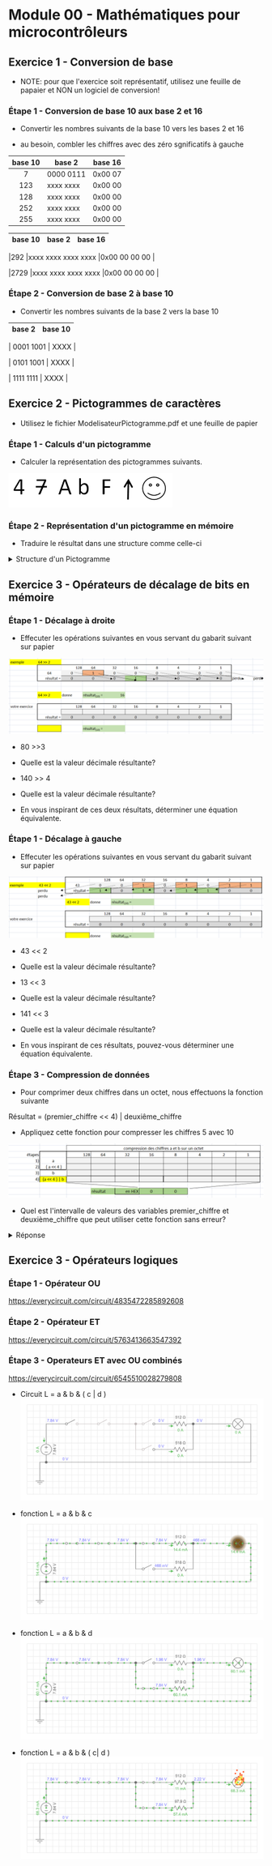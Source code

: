 # Module 00 - Mathématiques pour microcontrôleurs 

## Exercice 1 - Conversion de base

- NOTE: pour que l'exercice soit représentatif, utilisez une feuille de papaier et NON un logiciel de  conversion!

### Étape 1 - Conversion de base 10 aux base 2 et 16
- Convertir les nombres suivants de la base 10 vers les bases 2 et 16

- au besoin, combler les chiffres avec des zéro sgnificatifs à gauche

|base 10|   base 2  | base 16 |
|:-----:|-----------|---------|
|7      | 0000 0111 | 0x00 07 |
|123    | xxxx xxxx | 0x00 00 |
|128    | xxxx xxxx | 0x00 00 |
|252    | xxxx xxxx | 0x00 00 |
|255    | xxxx xxxx | 0x00 00 |

|base 10   |       base 2      |    base 16   |
|:-------:|--------------------|--------------|

|292      |xxxx xxxx xxxx xxxx |0x00 00 00 00 |

|2729     |xxxx xxxx xxxx xxxx |0x00 00 00 00 |

### Étape 2 - Conversion de base 2 à base 10

- Convertir les nombres suivants de la base 2 vers la base 10

|   base 2  | base 10|
|:---------:|------|

| 0001 1001 | XXXX |

| 0101 1001 | XXXX |

| 1111 1111 | XXXX |

## Exercice 2 - Pictogrammes de caractères

- Utilisez le fichier ModelisateurPictogramme.pdf et une feuille de papier

### Étape 1 - Calculs d'un pictogramme

- Calculer la représentation des pictogrammes suivants.

![pictogrammes](img/PIctogrammes.png)

### Étape 2 - Représentation d'un pictogramme en mémoire

- Traduire le résultat dans une structure comme celle-ci

<details>
    <summary>Structure d'un Pictogramme</summary>
byte[] chiffre1 = new byte[] {

    0b0000 0100,
    
    0b0000 1100,
    
     ... }

</details>

## Exercice 3 -  Opérateurs de décalage de bits en mémoire

### Étape 1 - Décalage à droite

- Effecuter les opérations suivantes en vous servant du gabarit suivant sur papier

![decalage a droite](img/DecalageADroite.png)

- 80 >>3

- Quelle est la valeur décimale résultante?

- 140 >> 4

- Quelle est la valeur décimale résultante?

- En vous inspirant de ces deux résultats, déterminer une équation équivalente.

### Étape 1 - Décalage à gauche

- Effecuter les opérations suivantes en vous servant du gabarit suivant sur papier

![decalage a gauche](img/DecalageAGauche.png)

-  43 << 2

- Quelle est la valeur décimale résultante?

-  13 << 3

- Quelle est la valeur décimale résultante?

- 141 << 3

- Quelle est la valeur décimale résultante?

- En vous inspirant de ces résultats, pouvez-vous déterminer une équation équivalente.

### Étape 3 - Compression de données

- Pour comprimer deux chiffres dans un octet, nous effectuons la fonction suivante

Résultat = (premier_chiffre << 4) | deuxiême_chiffre

- Appliquez cette fonction pour compresser les chiffres 5 avec 10

![compression](img/Compression2Chiffres.png )

- Quel est l'intervalle de valeurs des variables premier_chiffre et deuxième_chiffre que peut utiliser cette fonction sans erreur?

<details>
    <summary>Réponse</summary>

   intervalle est [ 0 à  F] 
   
   parce que dans ce mode de compresson, chaque chiffre est limité à 4 bits

</details>

## Exercice 3 -  Opérateurs logiques

### Étape 1 - Opérateur OU 

https://everycircuit.com/circuit/4835472285892608

### Étape 2 - Opérateur ET 

https://everycircuit.com/circuit/5763413663547392

### Étape 3 - Operateurs ET avec OU combinés

https://everycircuit.com/circuit/6545510028279808

- Circuit L = a & b & ( c | d )
![CircuitDeBase](img/FonctionsET-OU_combines.png)

- fonction L = a & b & c
![CircuitLimite](img/FonctionA_ET_B_ET_C.png)

- fonction L = a & b & d
![CircuitLimite](img/FonctionA_ET_B_ET_D.png)

- fonction L = a & b & ( c| d )
![Destruction](img/FonctionA_ET_B_OU_C_ET_D.png)




